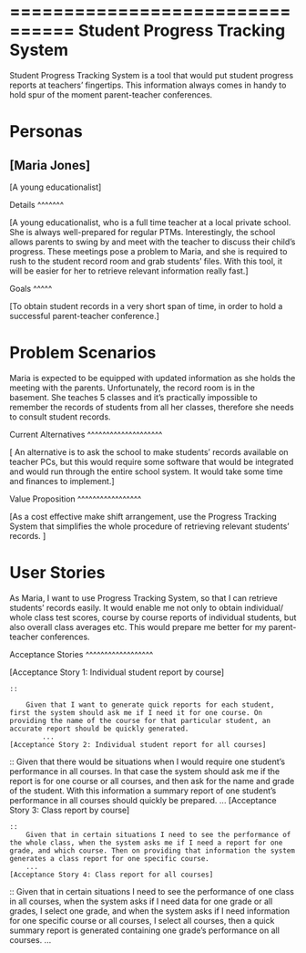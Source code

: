 ================================
Student Progress Tracking System
================================

Student Progress Tracking System is a tool that would put student progress reports at teachers’ fingertips. This information always comes in handy to hold spur of the moment parent-teacher conferences.

Personas
========

[Maria Jones]
-------------

[A young educationalist]

Details
^^^^^^^

[A young educationalist, who is a full time teacher at a local private school. She is always well-prepared for regular PTMs. Interestingly, the school allows parents to swing by and meet with the teacher to discuss their child’s progress. These meetings pose a problem to Maria, and she is required to rush to the student record room and grab students’ files. With this tool, it will be easier for her to retrieve relevant information really fast.]

Goals
^^^^^

[To obtain student records in a very short span of time, in order to hold a successful parent-teacher conference.]

Problem Scenarios
=================

Maria is expected to be equipped with updated information as she holds the meeting with the parents. Unfortunately, the record room is in the basement. She teaches 5 classes and it’s practically impossible to remember the records of students from all her classes, therefore she needs to consult student records.


Current Alternatives
^^^^^^^^^^^^^^^^^^^^

[ An alternative is to ask the school to make students’ records available on teacher PCs, but this would require some software that would be integrated and would run through the entire school system. It would take some time and finances to implement.]

Value Proposition
^^^^^^^^^^^^^^^^^

[As a cost effective make shift arrangement, use the Progress Tracking System that simplifies the whole procedure of retrieving relevant students’ records. ]

User Stories
============

As Maria, I want to use Progress Tracking System, so that I can retrieve students’ records easily. It would enable me not only to obtain individual/ whole class test scores, course by course reports of individual students, but also overall class averages etc. This would prepare me better for my parent-teacher conferences.


Acceptance Stories
^^^^^^^^^^^^^^^^^^

[Acceptance Story 1: Individual student report by course]
`````````````````````````````````````````````````````````
::

    Given that I want to generate quick reports for each student, first the system should ask me if I need it for one course. On providing the name of the course for that particular student, an accurate report should be quickly generated.
        ...
[Acceptance Story 2: Individual student report for all courses]
```````````````````````````````````````````````````````````````
::
    Given that there would be situations when I would require one student’s performance in all courses. In that case the system should ask me if the report is for one course or all courses, and then ask for the name and grade of the student. With this information a summary report of one student’s performance in all courses should quickly be prepared.
	...
[Acceptance Story 3: Class report by course]
````````````````````````````````````````````
::
    Given that in certain situations I need to see the performance of the whole class, when the system asks me if I need a report for one grade, and which course. Then on providing that information the system generates a class report for one specific course. 
	...
[Acceptance Story 4: Class report for all courses]
``````````````````````````````````````````````````
::
    Given that in certain situations I need to see the performance of one class in all courses, when the system asks if I need data for one grade or all grades, I select one grade, and when the system asks if I need information for one specific course or all courses, I select all courses, then a quick summary report is generated containing one grade’s performance on all courses. 
	...
